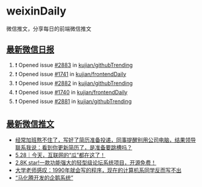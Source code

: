 # weixinDaily
微信推文，分享每日的前端微信推文

## [最新微信日报](https://github.com/kujian/weixinDaily/issues)

<!--START_SECTION:activity-->
1. ❗ Opened issue [#2883](https://github.com/kujian/githubTrending/issues/2883) in [kujian/githubTrending](https://github.com/kujian/githubTrending)
2. ❗ Opened issue [#1741](https://github.com/kujian/frontendDaily/issues/1741) in [kujian/frontendDaily](https://github.com/kujian/frontendDaily)
3. ❗ Opened issue [#2882](https://github.com/kujian/githubTrending/issues/2882) in [kujian/githubTrending](https://github.com/kujian/githubTrending)
4. ❗ Opened issue [#1740](https://github.com/kujian/frontendDaily/issues/1740) in [kujian/frontendDaily](https://github.com/kujian/frontendDaily)
5. ❗ Opened issue [#2881](https://github.com/kujian/githubTrending/issues/2881) in [kujian/githubTrending](https://github.com/kujian/githubTrending)
<!--END_SECTION:activity-->


## [最新微信推文](https://weixin.qdkfweb.cn/)

<!-- BLOG-POST-LIST:START -->
- [经常加班熬不住了，写好了简历准备投递，同事提醒别用公司电脑，结果领导联系我说：看到你更新简历了，是准备要跳槽吗？](https://weixin.qdkfweb.cn/48427.html)
- [5.28｜今天，互联网的“瓜”都在这了！](https://weixin.qdkfweb.cn/48436.html)
- [2.8K star!一款功能强大的轻型级论坛系统项目，开源免费！](https://weixin.qdkfweb.cn/48450.html)
- [大学老师感叹：1990年就会写的程序，现在的计算机系同学反而写不出](https://weixin.qdkfweb.cn/48453.html)
- [“马化腾开发的企鹅系统”](https://weixin.qdkfweb.cn/48454.html)
<!-- BLOG-POST-LIST:END -->